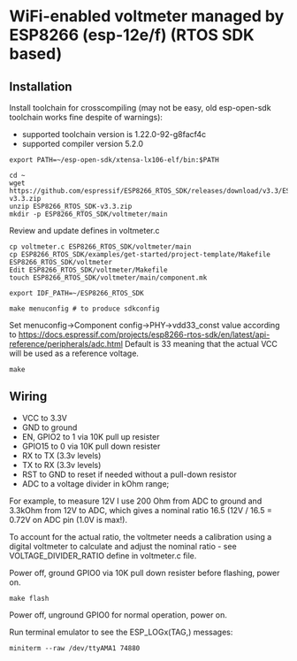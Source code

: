 # WiFi-enabled voltmeter managed by ESP8266 (esp-12e/f) (RTOS SDK based)

## Installation

Install toolchain for crosscompiling (may not be easy, old esp-open-sdk toolchain works fine despite of warnings):
- supported toolchain version is 1.22.0-92-g8facf4c
- supported compiler version 5.2.0

```
export PATH=~/esp-open-sdk/xtensa-lx106-elf/bin:$PATH

cd ~
wget https://github.com/espressif/ESP8266_RTOS_SDK/releases/download/v3.3/ESP8266_RTOS_SDK-v3.3.zip
unzip ESP8266_RTOS_SDK-v3.3.zip
mkdir -p ESP8266_RTOS_SDK/voltmeter/main
```

Review and update defines in voltmeter.c

```
cp voltmeter.c ESP8266_RTOS_SDK/voltmeter/main
cp ESP8266_RTOS_SDK/examples/get-started/project-template/Makefile ESP8266_RTOS_SDK/voltmeter
Edit ESP8266_RTOS_SDK/voltmeter/Makefile
touch ESP8266_RTOS_SDK/voltmeter/main/component.mk

export IDF_PATH=~/ESP8266_RTOS_SDK

make menuconfig # to produce sdkconfig
```

Set menuconfig->Component config->PHY->vdd33_const value according to 
https://docs.espressif.com/projects/esp8266-rtos-sdk/en/latest/api-reference/peripherals/adc.html
Default is 33 meaning that the actual VCC will be used as a reference voltage.

```
make
```

## Wiring
- VCC to 3.3V
- GND to ground
- EN, GPIO2 to 1 via 10K pull up resister
- GPIO15 to 0 via 10K pull down resister
- RX to TX (3.3v levels)
- TX to RX (3.3v levels)
- RST to GND to reset if needed without a pull-down resistor
- ADC to a voltage divider in kOhm range; 
 
For example, to measure 12V I use 200 Ohm from ADC to ground and 3.3kOhm from 12V to ADC, which gives a nominal ratio 16.5 (12V / 16.5 = 0.72V on ADC pin (1.0V is max!). 

To account for the actual ratio, the voltmeter needs a calibration using a digital voltmeter to calculate and adjust the nominal ratio - 
see VOLTAGE_DIVIDER_RATIO define in voltmeter.c file.

Power off, ground GPIO0 via 10K pull down resister before flashing, power on.

```
make flash
```

Power off, unground GPIO0 for normal operation, power on.

Run terminal emulator to see the ESP_LOGx(TAG,) messages:

```
miniterm --raw /dev/ttyAMA1 74880
```
